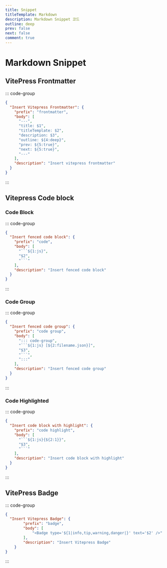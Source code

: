 ```yaml
---
title: Snippet
titleTemplate: Markdown
description: Markdown Snippet 코드
outline: deep
prev: false
next: false
comment: true
---
```


# Markdown Snippet

## VitePress Frontmatter

::: code-group

```json [markdown.json]
{
  "Insert Vitepress Frontmatter": {
    "prefix": "frontmatter",
    "body": [
      "---",
      "title: $1",
      "titleTemplate: $2",
      "description: $3",
      "outline: ${4:deep}",
      "prev: ${5:true}",
      "next: ${5:true}",
      "---"
    ],
    "description": "Insert vitepress frontmatter"
  }
}
```

:::

## Vitepress Code block

### Code Block

::: code-group

<!-- prettier-ignore -->
```json [markdown.json]
{
  "Insert fenced code block": {
    "prefix": "code",
    "body": [
      "```${1:js}",
      "$2",
      "```"
    ],
    "description": "Insert fenced code block"
  }
}
```

:::

### Code Group

::: code-group

<!-- prettier-ignore -->
```json [markdown.json]
{
  "Insert fenced code group": {
    "prefix": "code group",
    "body": [
      "::: code-group",
      "```${1:js} [${2:filename.json}]",
      "$3",
      "```",
      ":::"
    ],
    "description": "Insert fenced code group"
  }
}
```

:::

### Code Highlighted

::: code-group

<!-- prettier-ignore -->
```json [markdown.json]
{
  "Insert code block with highlight": {
    "prefix": "code highlight",
    "body": [
      "```${1:js}{${2:1}}",
      "$3",
      "```"
    ],
    "description": "Insert code block with highlight"
  }
}
```

:::

## VitePress Badge

::: code-group

<!-- prettier-ignore -->
```json [markdown.json]
{
  "Insert Vitepress Badge": {
		"prefix": "badge",
		"body": [
			"<Badge type='${1|info,tip,warning,danger|}' text='$2' />" 
		],
		"description": "Insert Vitepress Badge"
	}
}
```

:::
